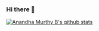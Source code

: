 ### Hi there 👋

<!--
**anandhamurthy/anandhamurthy** is a ✨ _special_ ✨ repository because its `README.md` (this file) appears on your GitHub profile.

Here are some ideas to get you started:

- 🔭 I’m currently working on ...
- 🌱 I’m currently learning ...
- 👯 I’m looking to collaborate on ...
- 🤔 I’m looking for help with ...
- 💬 Ask me about ...
- 📫 How to reach me: ...
- 😄 Pronouns: ...
- ⚡ Fun fact: ...
-->

[![Anandha Murthy B's github stats](https://github-readme-stats.vercel.app/api?username=anandhamurthy)](https://github.com/anuraghazra/github-readme-stats)
